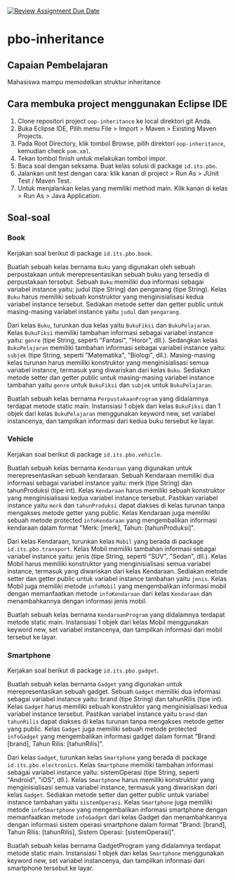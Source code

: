[![Review Assignment Due Date](https://classroom.github.com/assets/deadline-readme-button-24ddc0f5d75046c5622901739e7c5dd533143b0c8e959d652212380cedb1ea36.svg)](https://classroom.github.com/a/x_mXjztz)
# pbo-inheritance

## Capaian Pembelajaran

Mahasiswa mampu memodelkan struktur inheritance

## Cara membuka project menggunakan Eclipse IDE

1. Clone repositori project `oop-inheritance` ke local direktori git Anda.
2. Buka Eclipse IDE, Pilih menu File > Import > Maven > Existing Maven Projects.
3. Pada Root Directory, klik tombol Browse, pilih direktori `oop-inheritance`, kemudian check `pom.xml`.
4. Tekan tombol finish untuk melakukan tombol impor.
5. Baca soal dengan seksama. Buat kelas solusi di package `id.its.pbo`.
6. Jalankan unit test dengan cara: klik kanan di project > Run As > JUnit Test / Maven Test.
7. Untuk menjalankan kelas yang memiliki method main. Klik kanan di kelas > Run As > Java Application.

## Soal-soal

### Book

Kerjakan soal berikut di package `id.its.pbo.book`.

Buatlah sebuah kelas bernama `Buku` yang digunakan oleh sebuah perpustakaan untuk merepresentasikan sebuah buku yang tersedia di perpustakaan tersebut. Sebuah `Buku` memiliki dua informasi sebagai variabel instance yaitu: judul (tipe String) dan pengarang (tipe String). Kelas `Buku` harus memiliki sebuah konstruktor yang menginisialisasi kedua variabel instance tersebut. Sediakan metode setter dan getter public untuk masing-masing variabel instance yaitu `judul` dan `pengarang`.

Dari kelas `Buku`, turunkan dua kelas yaitu `BukuFiksi` dan `BukuPelajaran`. Kelas `BukuFiksi` memiliki tambahan informasi sebagai variabel instance yaitu: `genre` (tipe String, seperti "Fantasi", "Horor", dll.). Sedangkan kelas `BukuPelajaran` memiliki tambahan informasi sebagai variabel instance yaitu: `subjek` (tipe String, seperti "Matematika", "Biologi", dll.). Masing-masing kelas turunan harus memiliki konstruktor yang menginisialisasi semua variabel instance, termasuk yang diwariskan dari kelas `Buku`. Sediakan metode setter dan getter public untuk masing-masing variabel instance tambahan yaitu `genre` untuk `BukuFiksi` dan `subjek` untuk `BukuPelajaran`.

Buatlah sebuah kelas bernama `PerpustakaanProgram` yang didalamnya terdapat metode static main. Instansiasi 1 objek dari kelas `BukuFiksi` dan 1 objek dari kelas `BukuPelajaran` menggunakan keyword new, set variabel instancenya, dan tampilkan informasi dari kedua buku tersebut ke layar.

### Vehicle

Kerjakan soal berikut di package `id.its.pbo.vehicle`.

Buatlah sebuah kelas bernama `Kendaraan` yang digunakan untuk merepresentasikan sebuah kendaraan. Sebuah Kendaraan memiliki dua informasi sebagai variabel instance yaitu: merk (tipe String) dan tahunProduksi (tipe int). Kelas `Kendaraan` harus memiliki sebuah konstruktor yang menginisialisasi kedua variabel instance tersebut. Pastikan variabel instance yaitu `merk` dan `tahunProduksi` dapat diakses di kelas turunan tanpa mengakses metode getter yang public. Kelas Kendaraan juga memiliki sebuah metode protected `infoKendaraan` yang mengembalikan informasi kendaraan dalam format "Merk: [merk], Tahun: [tahunProduksi]".

Dari kelas Kendaraan, turunkan kelas `Mobil` yang berada di package `id.its.pbo.transport`. Kelas Mobil memiliki tambahan informasi sebagai variabel instance yaitu: jenis (tipe String, seperti "SUV", "Sedan", dll.). Kelas Mobil harus memiliki konstruktor yang menginisialisasi semua variabel instance, termasuk yang diwariskan dari kelas Kendaraan. Sediakan metode setter dan getter public untuk variabel instance tambahan yaitu `jenis`. Kelas Mobil juga memiliki metode `infoMobil` yang mengembalikan informasi mobil dengan memanfaatkan metode `infoKendaraan` dari kelas `Kendaraan` dan menambahkannya dengan informasi jenis mobil.

Buatlah sebuah kelas bernama `KendaraanProgram` yang didalamnya terdapat metode static main. Instansiasi 1 objek dari kelas Mobil menggunakan keyword new, set variabel instancenya, dan tampilkan informasi dari mobil tersebut ke layar.


### Smartphone

Kerjakan soal berikut di package `id.its.pbo.gadget`.

Buatlah sebuah kelas bernama `Gadget` yang digunakan untuk merepresentasikan sebuah gadget. Sebuah `Gadget` memiliki dua informasi sebagai variabel instance yaitu: brand (tipe String) dan tahunRilis (tipe int). Kelas `Gadget` harus memiliki sebuah konstruktor yang menginisialisasi kedua variabel instance tersebut. Pastikan variabel instance yaitu `brand` dan `tahunRilis` dapat diakses di kelas turunan tanpa mengakses metode getter yang public. Kelas `Gadget` juga memiliki sebuah metode protected `infoGadget` yang mengembalikan informasi gadget dalam format "Brand: [brand], Tahun Rilis: [tahunRilis]".

Dari kelas `Gadget`, turunkan kelas `Smartphone` yang berada di package `id.its.pbo.electronics`. Kelas `Smartphone` memiliki tambahan informasi sebagai variabel instance yaitu: sistemOperasi (tipe String, seperti "Android", "iOS", dll.). Kelas `Smartphone` harus memiliki konstruktor yang menginisialisasi semua variabel instance, termasuk yang diwariskan dari kelas `Gadget`. Sediakan metode setter dan getter public untuk variabel instance tambahan yaitu `sistemOperasi`. Kelas `Smartphone` juga memiliki metode `infoSmartphone` yang mengembalikan informasi smartphone dengan memanfaatkan metode `infoGadget` dari kelas Gadget dan menambahkannya dengan informasi sistem operasi smartphone dalam format "Brand: [brand], Tahun Rilis: [tahunRilis], Sistem Operasi: [sistemOperasi]".

Buatlah sebuah kelas bernama GadgetProgram yang didalamnya terdapat metode static main. Instansiasi 1 objek dari kelas `Smartphone` menggunakan keyword new, set variabel instancenya, dan tampilkan informasi dari smartphone tersebut ke layar.

